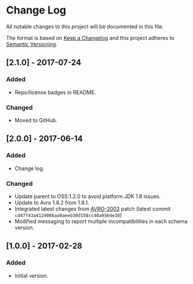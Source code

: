 # Change Log
All notable changes to this project will be documented in this file.

The format is based on [Keep a Changelog](http://keepachangelog.com/)
and this project adheres to [Semantic Versioning](http://semver.org/).

## [2.1.0] - 2017-07-24
### Added
 - Repo/license badges in README.
 
### Changed
 - Moved to GitHub.

## [2.0.0] - 2017-06-14
### Added
- Change log.

### Changed
- Update parent to OSS:1.2.0 to avoid platform JDK 1.8 issues.
- Update to Avro 1.8.2 from 1.8.1.
- Integrated latest changes from [AVRO-2003](https://github.com/apache/avro/pull/201) patch (latest commit `cd47f43a4124086aa0aeeb30d158cc40a9564e30`)
- Modified messaging to report multiple incompatibilities in each schema version.

## [1.0.0] - 2017-02-28
### Added
- Initial version.
